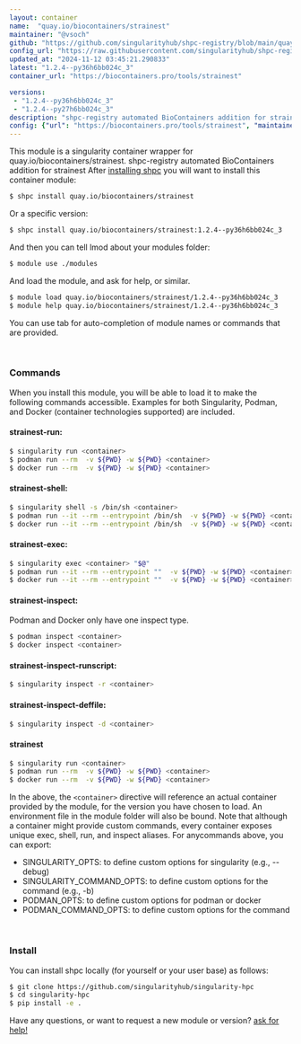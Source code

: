 ```yaml
---
layout: container
name:  "quay.io/biocontainers/strainest"
maintainer: "@vsoch"
github: "https://github.com/singularityhub/shpc-registry/blob/main/quay.io/biocontainers/strainest/container.yaml"
config_url: "https://raw.githubusercontent.com/singularityhub/shpc-registry/main/quay.io/biocontainers/strainest/container.yaml"
updated_at: "2024-11-12 03:45:21.290833"
latest: "1.2.4--py36h6bb024c_3"
container_url: "https://biocontainers.pro/tools/strainest"

versions:
 - "1.2.4--py36h6bb024c_3"
 - "1.2.4--py27h6bb024c_3"
description: "shpc-registry automated BioContainers addition for strainest"
config: {"url": "https://biocontainers.pro/tools/strainest", "maintainer": "@vsoch", "description": "shpc-registry automated BioContainers addition for strainest", "latest": {"1.2.4--py36h6bb024c_3": "sha256:fecd370d6e02146ecda8c9ad0424b50448406a6f07de760e88b87e9298faf3ef"}, "tags": {"1.2.4--py36h6bb024c_3": "sha256:fecd370d6e02146ecda8c9ad0424b50448406a6f07de760e88b87e9298faf3ef", "1.2.4--py27h6bb024c_3": "sha256:907a25699a413512ea839a27f143b48dbeef40c71a293866d7e45628c24529fe"}, "docker": "quay.io/biocontainers/strainest"}
---
```


This module is a singularity container wrapper for quay.io/biocontainers/strainest.
shpc-registry automated BioContainers addition for strainest
After [installing shpc](#install) you will want to install this container module:


```bash
$ shpc install quay.io/biocontainers/strainest
```

Or a specific version:

```bash
$ shpc install quay.io/biocontainers/strainest:1.2.4--py36h6bb024c_3
```

And then you can tell lmod about your modules folder:

```bash
$ module use ./modules
```

And load the module, and ask for help, or similar.

```bash
$ module load quay.io/biocontainers/strainest/1.2.4--py36h6bb024c_3
$ module help quay.io/biocontainers/strainest/1.2.4--py36h6bb024c_3
```

You can use tab for auto-completion of module names or commands that are provided.

<br>

### Commands

When you install this module, you will be able to load it to make the following commands accessible.
Examples for both Singularity, Podman, and Docker (container technologies supported) are included.

#### strainest-run:

```bash
$ singularity run <container>
$ podman run --rm  -v ${PWD} -w ${PWD} <container>
$ docker run --rm  -v ${PWD} -w ${PWD} <container>
```

#### strainest-shell:

```bash
$ singularity shell -s /bin/sh <container>
$ podman run --it --rm --entrypoint /bin/sh  -v ${PWD} -w ${PWD} <container>
$ docker run --it --rm --entrypoint /bin/sh  -v ${PWD} -w ${PWD} <container>
```

#### strainest-exec:

```bash
$ singularity exec <container> "$@"
$ podman run --it --rm --entrypoint ""  -v ${PWD} -w ${PWD} <container> "$@"
$ docker run --it --rm --entrypoint ""  -v ${PWD} -w ${PWD} <container> "$@"
```

#### strainest-inspect:

Podman and Docker only have one inspect type.

```bash
$ podman inspect <container>
$ docker inspect <container>
```

#### strainest-inspect-runscript:

```bash
$ singularity inspect -r <container>
```

#### strainest-inspect-deffile:

```bash
$ singularity inspect -d <container>
```



#### strainest

```bash
$ singularity run <container>
$ podman run --rm  -v ${PWD} -w ${PWD} <container>
$ docker run --rm  -v ${PWD} -w ${PWD} <container>
```


In the above, the `<container>` directive will reference an actual container provided
by the module, for the version you have chosen to load. An environment file in the
module folder will also be bound. Note that although a container
might provide custom commands, every container exposes unique exec, shell, run, and
inspect aliases. For anycommands above, you can export:

 - SINGULARITY_OPTS: to define custom options for singularity (e.g., --debug)
 - SINGULARITY_COMMAND_OPTS: to define custom options for the command (e.g., -b)
 - PODMAN_OPTS: to define custom options for podman or docker
 - PODMAN_COMMAND_OPTS: to define custom options for the command

<br>

### Install

You can install shpc locally (for yourself or your user base) as follows:

```bash
$ git clone https://github.com/singularityhub/singularity-hpc
$ cd singularity-hpc
$ pip install -e .
```

Have any questions, or want to request a new module or version? [ask for help!](https://github.com/singularityhub/singularity-hpc/issues)